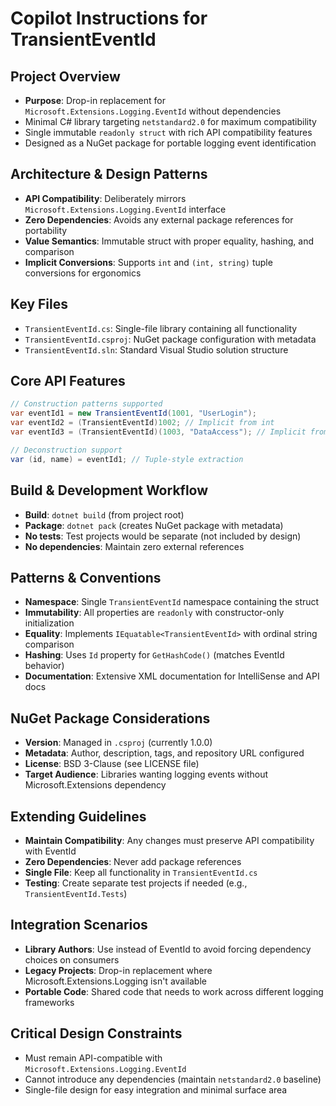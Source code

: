# Copilot Instructions for TransientEventId

## Project Overview
- **Purpose**: Drop-in replacement for `Microsoft.Extensions.Logging.EventId` without dependencies
- Minimal C# library targeting `netstandard2.0` for maximum compatibility
- Single immutable `readonly struct` with rich API compatibility features
- Designed as a NuGet package for portable logging event identification

## Architecture & Design Patterns
- **API Compatibility**: Deliberately mirrors `Microsoft.Extensions.Logging.EventId` interface
- **Zero Dependencies**: Avoids any external package references for portability
- **Value Semantics**: Immutable struct with proper equality, hashing, and comparison
- **Implicit Conversions**: Supports `int` and `(int, string)` tuple conversions for ergonomics

## Key Files
- `TransientEventId.cs`: Single-file library containing all functionality
- `TransientEventId.csproj`: NuGet package configuration with metadata
- `TransientEventId.sln`: Standard Visual Studio solution structure

## Core API Features
```csharp
// Construction patterns supported
var eventId1 = new TransientEventId(1001, "UserLogin");
var eventId2 = (TransientEventId)1002; // Implicit from int
var eventId3 = (TransientEventId)(1003, "DataAccess"); // Implicit from tuple

// Deconstruction support
var (id, name) = eventId1; // Tuple-style extraction
```

## Build & Development Workflow
- **Build**: `dotnet build` (from project root)
- **Package**: `dotnet pack` (creates NuGet package with metadata)
- **No tests**: Test projects would be separate (not included by design)
- **No dependencies**: Maintain zero external references

## Patterns & Conventions
- **Namespace**: Single `TransientEventId` namespace containing the struct
- **Immutability**: All properties are `readonly` with constructor-only initialization
- **Equality**: Implements `IEquatable<TransientEventId>` with ordinal string comparison
- **Hashing**: Uses `Id` property for `GetHashCode()` (matches EventId behavior)
- **Documentation**: Extensive XML documentation for IntelliSense and API docs

## NuGet Package Considerations
- **Version**: Managed in `.csproj` (currently 1.0.0)
- **Metadata**: Author, description, tags, and repository URL configured
- **License**: BSD 3-Clause (see LICENSE file)
- **Target Audience**: Libraries wanting logging events without Microsoft.Extensions dependency

## Extending Guidelines
- **Maintain Compatibility**: Any changes must preserve API compatibility with EventId
- **Zero Dependencies**: Never add package references
- **Single File**: Keep all functionality in `TransientEventId.cs`
- **Testing**: Create separate test projects if needed (e.g., `TransientEventId.Tests`)

## Integration Scenarios
- **Library Authors**: Use instead of EventId to avoid forcing dependency choices on consumers
- **Legacy Projects**: Drop-in replacement where Microsoft.Extensions.Logging isn't available
- **Portable Code**: Shared code that needs to work across different logging frameworks

## Critical Design Constraints
- Must remain API-compatible with `Microsoft.Extensions.Logging.EventId`
- Cannot introduce any dependencies (maintain `netstandard2.0` baseline)
- Single-file design for easy integration and minimal surface area
